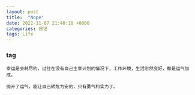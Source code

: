 ```yaml
---
layout: post
title:  "Nope"
date: 2022-11-07 21:40:18 +0800
categories: 日记
tags: Life
---
```


### tag

	幸运是会耗尽的，过往在没有自己主宰计划的情况下，工作环境，生活忽然变好，都是运气加成。

	抛开了运气，能让自己转危为安的，只有勇气和实力了。

